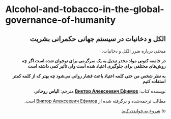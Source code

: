 # Alcohol-and-tobacco-in-the-global-governance-of-humanity

<div dir=rtl>

##  الکل و دخانیات در سیستم جهانی حکمرانی بشریت
<div dir=rtl>

مبحثی درباره ضرر  الکل و دخانیات.




**در جامعه کنونی مواد مخدر تبدیل به یک سرگرمی برای نوجوان شده است اگر چه روش‌های مختلفی برای جلوگیری اعتیاد شده است ولی تاثیر کمی داشته است**

**به نظر شخص من حتی کلمه اعتیاد باعث فشار روانی می‌شود چه بهتر که از کلمه کمتر استفاده کنیم**

نویسنده کتاب: **[Виктор Алексеевич Ефимов](http://lib.aldebaran.ru)**
مترجم: **الیاس روحانی**

مطالب ترجمه‌شده و برگرفته شده از [Виктор Алексеевич Ефимов](http://lib.aldebaran.ru) است.


to [شروع به خواندن کنید](https://github.com/elias8702/Alcohol-and-tobacco-in-the-global-governance-of-humanity/blob/master/Alcohol%20and%20tobacco%20in%20the%20global%20governance%20of%20humanity.md)
